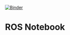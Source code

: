 [![Binder](https://mybinder.org/badge_logo.svg)](https://mybinder.org/v2/gh/Mechatronics3D/ROSnotebook/main?filepath=ROSnotebook.ipynb)

# ROS Notebook
